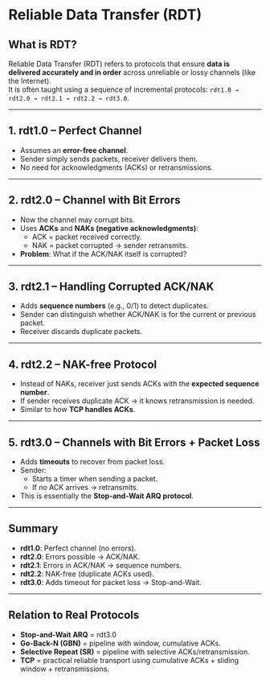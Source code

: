 # Reliable Data Transfer (RDT)

## What is RDT?
Reliable Data Transfer (RDT) refers to protocols that ensure **data is delivered accurately and in order** across unreliable or lossy channels (like the Internet).  
It is often taught using a sequence of incremental protocols: `rdt1.0 → rdt2.0 → rdt2.1 → rdt2.2 → rdt3.0`.

---

## 1. rdt1.0 – Perfect Channel
- Assumes an **error-free channel**.  
- Sender simply sends packets, receiver delivers them.  
- No need for acknowledgments (ACKs) or retransmissions.  

---

## 2. rdt2.0 – Channel with Bit Errors
- Now the channel may corrupt bits.  
- Uses **ACKs** and **NAKs (negative acknowledgments)**:
  - ACK = packet received correctly.  
  - NAK = packet corrupted → sender retransmits.  
- **Problem**: What if the ACK/NAK itself is corrupted?

---

## 3. rdt2.1 – Handling Corrupted ACK/NAK
- Adds **sequence numbers** (e.g., 0/1) to detect duplicates.  
- Sender can distinguish whether ACK/NAK is for the current or previous packet.  
- Receiver discards duplicate packets.  

---

## 4. rdt2.2 – NAK-free Protocol
- Instead of NAKs, receiver just sends ACKs with the **expected sequence number**.  
- If sender receives duplicate ACK → it knows retransmission is needed.  
- Similar to how **TCP handles ACKs**.

---

## 5. rdt3.0 – Channels with Bit Errors + Packet Loss
- Adds **timeouts** to recover from packet loss.  
- Sender:
  - Starts a timer when sending a packet.  
  - If no ACK arrives → retransmits.  
- This is essentially the **Stop-and-Wait ARQ protocol**.

---

## Summary
- **rdt1.0**: Perfect channel (no errors).  
- **rdt2.0**: Errors possible → ACK/NAK.  
- **rdt2.1**: Errors in ACK/NAK → sequence numbers.  
- **rdt2.2**: NAK-free (duplicate ACKs used).  
- **rdt3.0**: Adds timeout for packet loss → Stop-and-Wait.  

---

## Relation to Real Protocols
- **Stop-and-Wait ARQ** = rdt3.0  
- **Go-Back-N (GBN)** = pipeline with window, cumulative ACKs.  
- **Selective Repeat (SR)** = pipeline with selective ACKs/retransmission.  
- **TCP** = practical reliable transport using cumulative ACKs + sliding window + retransmissions.
